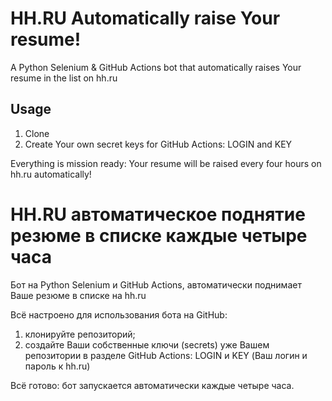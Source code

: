 # HH.RU Automatically raise Your resume!
A Python Selenium & GitHub Actions bot that automatically raises Your resume in the list on hh.ru

## Usage
1) Clone
2) Create Your own secret keys for GitHub Actions: LOGIN and KEY

Everything is mission ready: Your resume will be raised every four hours on hh.ru automatically! 

# HH.RU автоматическое поднятие резюме в списке каждые четыре часа
Бот на Python Selenium и GitHub Actions, автоматически поднимает Ваше резюме в списке на hh.ru

Всё настроено для использования бота на GitHub:
1) клонируйте репозиторий; 
2) создайте Ваши собственные ключи (secrets) уже Вашем репозитории в разделе GitHub Actions: LOGIN и KEY (Ваш логин и пароль к hh.ru) 

Всё готово: бот запускается автоматически каждые четыре часа.
